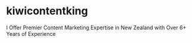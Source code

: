 # kiwicontentking
 I Offer Premier Content Marketing Expertise in New Zealand with Over 6+ Years of Experience
